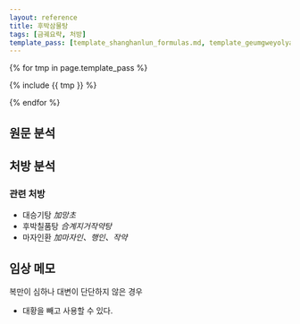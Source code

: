 ```yaml
---
layout: reference
title: 후박삼물탕
tags: [금궤요략, 처방]
template_pass: [template_shanghanlun_formulas.md, template_geumgweyolyag_formulas.md, template_etc_formulas.md]
---
```


{% for tmp in page.template_pass %}

{% include {{ tmp }} %}

{% endfor %}

## 원문 분석

## 처방 분석

### 관련 처방

* 대승기탕 _加망초_
* 후박칠품탕 _合계지거작약탕_
* 마자인환 _加마자인、행인、작약_


## 임상 메모

복만이 심하나 대변이 단단하지 않은 경우
* 대황을 빼고 사용할 수 있다.
